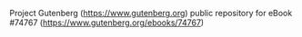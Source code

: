 Project Gutenberg (https://www.gutenberg.org) public repository for
eBook #74767 (https://www.gutenberg.org/ebooks/74767)
